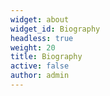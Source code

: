 ```yaml
---
widget: about
widget_id: Biography
headless: true
weight: 20
title: Biography
active: false
author: admin
---
```

